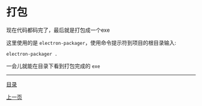 # 打包

现在代码都码完了，最后就是打包成一个exe

这里使用的是 `electron-packager`，使用命令提示符到项目的根目录输入:
```
electron-packager .
```


一会儿就能在目录下看到打包完成的 `exe`

--- 

[目录](https://github.com/ArcherGrey/electron_notebook/)

[上一页](https://github.com/ArcherGrey/electron_notebook/blob/master/docs/5.md)


